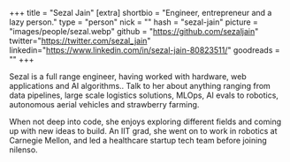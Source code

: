 +++
title = "Sezal Jain"
[extra]
shortbio = "Engineer, entrepreneur and a lazy person."
type = "person"
nick = ""
hash = "sezal-jain"
picture = "images/people/sezal.webp"
github = "https://github.com/sezaljain"
twitter="https://twitter.com/sezal_jain"
linkedin="https://www.linkedin.com/in/sezal-jain-80823511/"
goodreads = ""
+++

  <p class="text-black text-base leading-normal  md:text-xl lg:text-xl md:leading-snug font-light pb-4 md:pb-7">
    Sezal is a full range engineer, having worked with hardware, web applications and AI algorithms.. Talk to her about anything ranging from data pipelines, large scale logistics solutions, MLOps, AI evals to robotics, autonomous aerial vehicles and strawberry farming.
  </p>
<p class="text-black text-base leading-normal  md:text-xl lg:text-xl md:leading-snug font-light pb-4 md:pb-7">
When not deep into code, she enjoys exploring different fields and coming up with new ideas to build. An IIT grad, she went on to work in robotics at Carnegie Mellon, and led a healthcare startup tech team before joining nilenso.
  </p>

